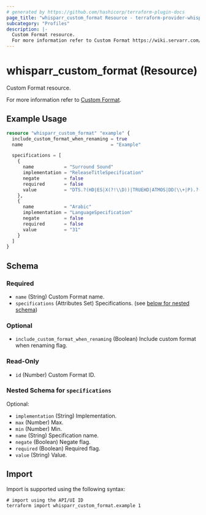 ```yaml
---
# generated by https://github.com/hashicorp/terraform-plugin-docs
page_title: "whisparr_custom_format Resource - terraform-provider-whisparr"
subcategory: "Profiles"
description: |-
  Custom Format resource.
  For more information refer to Custom Format https://wiki.servarr.com/whisparr/settings#custom-formats.
---
```


# whisparr_custom_format (Resource)

<!-- subcategory:Profiles -->Custom Format resource.
For more information refer to [Custom Format](https://wiki.servarr.com/whisparr/settings#custom-formats).

## Example Usage

```terraform
resource "whisparr_custom_format" "example" {
  include_custom_format_when_renaming = true
  name                                = "Example"

  specifications = [
    {
      name           = "Surround Sound"
      implementation = "ReleaseTitleSpecification"
      negate         = false
      required       = false
      value          = "DTS.?(HD|ES|X(?!\\D))|TRUEHD|ATMOS|DD(\\+|P).?([5-9])|EAC3.?([5-9])"
    },
    {
      name           = "Arabic"
      implementation = "LanguageSpecification"
      negate         = false
      required       = false
      value          = "31"
    }
  ]
}
```

<!-- schema generated by tfplugindocs -->
## Schema

### Required

- `name` (String) Custom Format name.
- `specifications` (Attributes Set) Specifications. (see [below for nested schema](#nestedatt--specifications))

### Optional

- `include_custom_format_when_renaming` (Boolean) Include custom format when renaming flag.

### Read-Only

- `id` (Number) Custom Format ID.

<a id="nestedatt--specifications"></a>
### Nested Schema for `specifications`

Optional:

- `implementation` (String) Implementation.
- `max` (Number) Max.
- `min` (Number) Min.
- `name` (String) Specification name.
- `negate` (Boolean) Negate flag.
- `required` (Boolean) Required flag.
- `value` (String) Value.

## Import

Import is supported using the following syntax:

```shell
# import using the API/UI ID
terraform import whisparr_custom_format.example 1
```
